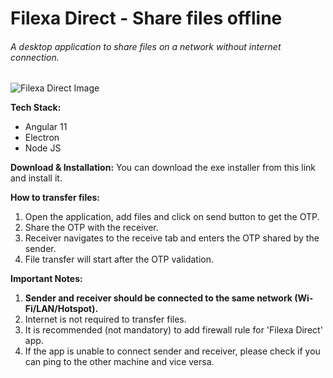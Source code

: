 # Filexa Direct - Share files offline
###### A desktop application to share files on a network without internet connection.

![Filexa Direct Image](https://raw.githubusercontent.com/pinakjakhr/filexa-direct-release/main/Filexa-Direct-Image.PNG)

**Tech Stack:**

- Angular 11
- Electron
- Node JS

**Download & Installation:**
You can download the exe installer from this link and install it.

**How to transfer files:**
 
1. Open the application, add files and click on send button to get the OTP.
2. Share the OTP with the receiver.
3. Receiver navigates to the receive tab and enters the OTP shared by the sender.
4. File transfer will start after the OTP validation.

**Important Notes:**

1. **Sender and receiver should be connected to the same network (Wi-Fi/LAN/Hotspot).**
2. Internet is not required to transfer files.
3. It is recommended (not mandatory) to add firewall rule for 'Filexa Direct' app.
4. If the app is unable to connect sender and receiver, please check if you can ping to the other machine and vice versa.
